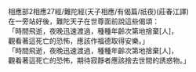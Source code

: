 相應部2相應27經/難陀經(天子相應/有偈篇/祇夜)(莊春江譯)  
在一旁站好後，難陀天子在世尊面前說這些偈頌：  
「時間飛逝，夜晚迅速渡過，種種年齡次第地捨棄[人]，  
觀看著這死亡的恐怖，應該作福德取得安樂。」  
「時間飛逝，夜晚迅速渡過，種種年齡次第地捨棄[人]，  
觀看著這死亡的恐怖，期待寂靜者應該捨去世間的誘惑物。」  
  
  
